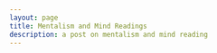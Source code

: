 ```yaml
---
layout: page
title: Mentalism and Mind Readings
description: a post on mentalism and mind reading
---
```



